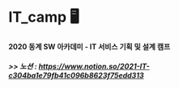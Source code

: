 # IT_camp 🖥


#### 2020 동계 SW 아카데미 - IT 서비스 기획 및 설계 캠프 


##### >> 노션 : https://www.notion.so/2021-IT-c304ba1e79fb41c096b8623f75edd313
